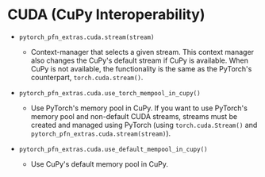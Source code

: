 # CUDA (CuPy Interoperability)

* `pytorch_pfn_extras.cuda.stream(stream)`
    * Context-manager that selects a given stream.
      This context manager also changes the CuPy's default stream if CuPy is available. When CuPy is not available, the functionality is the same as the PyTorch's counterpart, `torch.cuda.stream()`.

* `pytorch_pfn_extras.cuda.use_torch_mempool_in_cupy()`
    * Use PyTorch's memory pool in CuPy.
      If you want to use PyTorch's memory pool and non-default CUDA streams, streams must be created and managed using PyTorch (using `torch.cuda.Stream()` and `pytorch_pfn_extras.cuda.stream(stream)`).

* `pytorch_pfn_extras.cuda.use_default_mempool_in_cupy()`
    * Use CuPy's default memory pool in CuPy.
